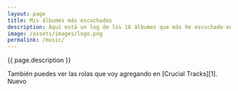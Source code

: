 ```yaml
---
layout: page
title: Mis álbumes más escuchados
description: Aquí está un log de los 18 álbumes que más he escuchado en los últimos 30 días (vía Last.fm).
image: /assets/images/logo.png
permalink: /music/
---
```


<p class="text-center">{{ page.description }}</p>

<p class="text-center">También puedes ver las rolas que voy agregando en [Crucial Tracks][1]. <span class="badge badge-success">Nuevo</span></p>

<div class="row" id="lastfm-albums-grid"></div>

[1]: /crucial-tracks/
